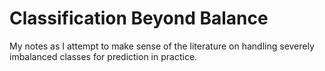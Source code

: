 # Classification Beyond Balance
My notes as I attempt to make sense of the literature on handling severely imbalanced classes for prediction in practice.
